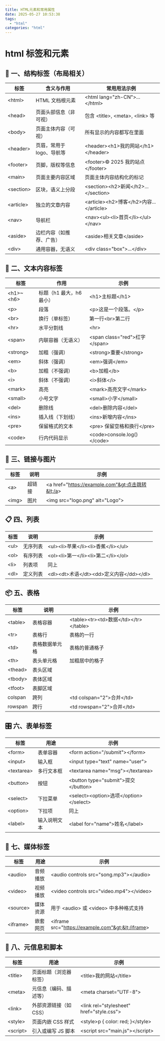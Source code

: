 ```yaml
---
title: HTML元素和常用属性
date: 2025-05-27 10:53:38
tags:
  - "html"
categories: "html"
---
```


# html 标签和元素

## 🧱 一、结构标签（布局相关）

| 标签            | 含义与作用                | 常用用法示例                                                          |
| --------------- | ------------------------- | --------------------------------------------------------------------- |
| &lt;html&gt;    | HTML 文档根元素           | &lt;html lang="zh-CN"&gt;...&lt;/html&gt;                             |
| &lt;head&gt;    | 页面头部信息（非可视）    | 包含 &lt;title&gt;, &lt;meta&gt;, &lt;link&gt; 等                     |
| &lt;body&gt;    | 页面主体内容（可视）      | 所有显示的内容都写在里面                                              |
| &lt;header&gt;  | 页眉，常用于 logo、导航等 | &lt;header&gt;&lt;h1&gt;我的网站&lt;/h1&gt;&lt;/header&gt;            |
| &lt;footer&gt;  | 页脚，版权等信息          | &lt;footer&gt;© 2025 我的站点&lt;/footer&gt;                          |
| &lt;main&gt;    | 页面主要内容区域          | 页面主体内容结构化的标记                                              |
| &lt;section&gt; | 区块，语义上分段          | &lt;section&gt;&lt;h2&gt;新闻&lt;/h2&gt;...&lt;/section&gt;           |
| &lt;article&gt; | 独立的文章内容            | &lt;article&gt;&lt;h2&gt;博客&lt;/h2&gt;内容...&lt;/article&gt;       |
| &lt;nav&gt;     | 导航栏                    | &lt;nav&gt;&lt;ul&gt;&lt;li&gt;首页&lt;/li&gt;&lt;/ul&gt;&lt;/nav&gt; |
| &lt;aside&gt;   | 边栏内容（如推荐、广告）  | &lt;aside&gt;相关文章&lt;/aside&gt;                                   |
| &lt;div&gt;     | 通用容器，无语义          | &lt;div class="box"&gt;...&lt;/div&gt;                                |

## 📄 二、文本内容标签

| 标签                  | 作用                     | 示例                                      |
| --------------------- | ------------------------ | ----------------------------------------- |
| &lt;h1&gt;~&lt;h6&gt; | 标题（h1 最大，h6 最小） | &lt;h1&gt;主标题&lt;/h1&gt;               |
| &lt;p&gt;             | 段落                     | &lt;p&gt;这是一个段落。&lt;/p&gt;         |
| &lt;br&gt;            | 换行（单标签）           | 第一行&lt;br&gt;第二行                    |
| &lt;hr&gt;            | 水平分割线               | &lt;hr&gt;                                |
| &lt;span&gt;          | 内联容器（无语义）       | &lt;span class="red"&gt;红字&lt;/span&gt; |
| &lt;strong&gt;        | 加粗（强调）             | &lt;strong&gt;重要&lt;/strong&gt;         |
| &lt;em&gt;            | 斜体（强调）             | &lt;em&gt;强调&lt;/em&gt;                 |
| &lt;b&gt;             | 加粗（不强调）           | &lt;b&gt;加粗&lt;/b&gt;                   |
| &lt;i&gt;             | 斜体（不强调）           | &lt;i&gt;斜体&lt;/i&gt;                   |
| &lt;mark&gt;          | 高亮                     | &lt;mark&gt;高亮文字&lt;/mark&gt;         |
| &lt;small&gt;         | 小号文字                 | &lt;small&gt;小字&lt;/small&gt;           |
| &lt;del&gt;           | 删除线                   | &lt;del&gt;删除内容&lt;/del&gt;           |
| &lt;ins&gt;           | 插入线（下划线）         | &lt;ins&gt;新增内容&lt;/ins&gt;           |
| &lt;pre&gt;           | 保留格式的文本           | &lt;pre&gt; 保留空格和换行&lt;/pre&gt;    |
| &lt;code&gt;          | 行内代码显示             | &lt;code&gt;console.log()&lt;/code&gt;    |

## 📎 三、链接与图片

| 标签        | 说明   | 示例                                                   |
| ----------- | ------ | ------------------------------------------------------ |
| &lt;a&gt;   | 超链接 | &lt;a href="https://example.com"&gt;点击跳转&lt;/a&gt; |
| &lt;img&gt; | 图片   | &lt;img src="logo.png" alt="Logo"&gt;                  |

## 📋 四、列表

| 标签       | 说明     | 示例                                                                        |
| ---------- | -------- | --------------------------------------------------------------------------- |
| &lt;ul&gt; | 无序列表 | &lt;ul&gt;&lt;li&gt;苹果&lt;/li&gt;&lt;li&gt;香蕉&lt;/li&gt;&lt;/ul&gt;     |
| &lt;ol&gt; | 有序列表 | &lt;ol&gt;&lt;li&gt;第一&lt;/li&gt;&lt;li&gt;第二&lt;/li&gt;&lt;/ol&gt;     |
| &lt;li&gt; | 列表项   | 同上                                                                        |
| &lt;dl&gt; | 定义列表 | &lt;dl&gt;&lt;dt&gt;术语&lt;/dt&gt;&lt;dd&gt;定义内容&lt;/dd&gt;&lt;/dl&gt; |

## 📦 五、表格

| 标签          | 说明           | 示例                                                                      |
| ------------- | -------------- | ------------------------------------------------------------------------- |
| &lt;table&gt; | 表格容器       | &lt;table&gt;&lt;tr&gt;&lt;td&gt;数据&lt;/td&gt;&lt;/tr&gt;&lt;/table&gt; |
| &lt;tr&gt;    | 表格行         | 表格的一行                                                                |
| &lt;td&gt;    | 表格数据单元格 | 表格的普通格子                                                            |
| &lt;th&gt;    | 表头单元格     | 加粗居中的格子                                                            |
| &lt;thead&gt; | 表头区域       |                                                                           |
| &lt;tbody&gt; | 表体区域       |                                                                           |
| &lt;tfoot&gt; | 表脚区域       |                                                                           |
| colspan       | 跨列           | &lt;td colspan="2"&gt;合并&lt;/td&gt;                                     |
| rowspan       | 跨行           | &lt;td rowspan="2"&gt;合并&lt;/td&gt;                                     |

## 🎛️ 六、表单标签

| 标签             | 用途         | 示例                                                           |
| ---------------- | ------------ | -------------------------------------------------------------- |
| &lt;form&gt;     | 表单容器     | &lt;form action="/submit"&gt;&lt;/form&gt;                     |
| &lt;input&gt;    | 输入框       | &lt;input type="text" name="user"&gt;                          |
| &lt;textarea&gt; | 多行文本框   | &lt;textarea name="msg"&gt;&lt;/textarea&gt;                   |
| &lt;button&gt;   | 按钮         | &lt;button type="submit"&gt;提交&lt;/button&gt;                |
| &lt;select&gt;   | 下拉菜单     | &lt;select&gt;&lt;option&gt;选项&lt;/option&gt;&lt;/select&gt; |
| &lt;option&gt;   | 下拉项       | 同上                                                           |
| &lt;label&gt;    | 输入说明文本 | &lt;label for="name"&gt;姓名&lt;/label&gt;                     |

## 🧪 七、媒体标签

| 标签           | 用途     | 示例                                                    |
| -------------- | -------- | ------------------------------------------------------- |
| &lt;audio&gt;  | 音频播放 | &lt;audio controls src="song.mp3"&gt;&lt;/audio&gt;     |
| &lt;video&gt;  | 视频播放 | &lt;video controls src="video.mp4"&gt;&lt;/video&gt;    |
| &lt;source&gt; | 媒体资源 | 用于 &lt;audio&gt; 或 &lt;video&gt; 中多种格式支持      |
| &lt;iframe&gt; | 嵌套网页 | &lt;iframe src="https://example.com"&gt;&lt;/iframe&gt; |

## 📜 八、元信息和脚本

| 标签           | 用途                   | 示例                                           |
| -------------- | ---------------------- | ---------------------------------------------- |
| &lt;title&gt;  | 页面标题（浏览器标签） | &lt;title&gt;我的网站&lt;/title&gt;            |
| &lt;meta&gt;   | 元信息（编码、描述等） | &lt;meta charset="UTF-8"&gt;                   |
| &lt;link&gt;   | 外部资源链接（如 CSS） | &lt;link rel="stylesheet" href="style.css"&gt; |
| &lt;style&gt;  | 页面内嵌 CSS 样式      | &lt;style&gt;p { color: red; }&lt;/style&gt;   |
| &lt;script&gt; | 引入或编写 JS 脚本     | &lt;script src="main.js"&gt;&lt;/script&gt;    |
